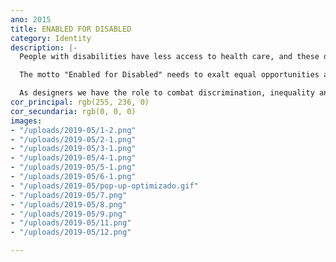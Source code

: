```yaml
---
ano: 2015
title: ENABLED FOR DISABLED
category: Identity
description: |-
  People with disabilities have less access to health care, and these do not meet your real needs.

  The motto "Enabled for Disabled" needs to exalt equal opportunities and rights for people with disabilities.

  As designers we have the role to combat discrimination, inequality and ensure that every one are considered equal members of society.
cor_principal: rgb(255, 236, 0)
cor_secundaria: rgb(0, 0, 0)
images:
- "/uploads/2019-05/1-2.png"
- "/uploads/2019-05/2-1.png"
- "/uploads/2019-05/3-1.png"
- "/uploads/2019-05/4-1.png"
- "/uploads/2019-05/5-1.png"
- "/uploads/2019-05/6-1.png"
- "/uploads/2019-05/pop-up-optimizado.gif"
- "/uploads/2019-05/7.png"
- "/uploads/2019-05/8.png"
- "/uploads/2019-05/9.png"
- "/uploads/2019-05/11.png"
- "/uploads/2019-05/12.png"

---
```

